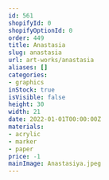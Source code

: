 ```yaml
---
id: 561
shopifyId: 0
shopifyOptionId: 0
order: 449
title: Anastasia
slug: anastasia
url: art-works/anastasia
aliases: []
categories:
- graphics
inStock: true
isVisible: false
height: 30
width: 21
date: 2022-01-01T00:00:00Z
materials:
- acrylic
- marker
- paper
price: -1
mainImage: Anastasiya.jpeg
---
```

